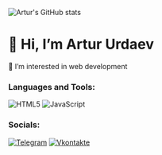 ![Artur's GitHub stats](https://github-readme-stats.vercel.app/api?username=puhh1&show_icons=true&theme=moltack)
# 👋 Hi, I’m Artur Urdaev

👀 I’m interested in web development

### Languages and Tools:
![HTML5](https://img.shields.io/badge/-JavaScript-090909?style=for-the-badge&logo=HTML5)
![JavaScript](https://img.shields.io/badge/-JavaScript-090909?style=for-the-badge&logo=JavaScript&logoColor=E9D54D)
### Socials:
[![Telegram](https://img.shields.io/badge/-Telegram-090909?style=for-the-badge&logo=telegram&logoColor=27A0D9)](https://t.me/puhh1)
[![Vkontakte](https://img.shields.io/badge/-Vkontakte-090909?style=for-the-badge&logo=Vk&logoColor=4F7DB3)](vk.com/rainyard)

